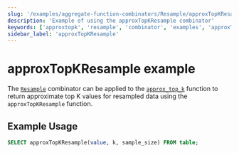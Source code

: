 ```yaml
---
slug: '/examples/aggregate-function-combinators/Resample/approxTopKResample'
description: 'Example of using the approxTopKResample combinator'
keywords: ['approxtopk', 'resample', 'combinator', 'examples', 'approxTopKResample']
sidebar_label: 'approxTopKResample'
---
```


# approxTopKResample example

The [`Resample`](/sql-reference/aggregate-functions/combinators#-resample) combinator can be applied to the [`approx_top_k`](/sql-reference/aggregate-functions/reference/approxtopk) function to return approximate top K values for resampled data using the `approxTopKResample` function.

## Example Usage

```sql
SELECT approxTopKResample(value, k, sample_size) FROM table;
``` 